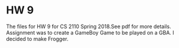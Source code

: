 # HW 9

The files for HW 9 for CS 2110 Spring 2018.See pdf for more details.
Assignment was to create a GameBoy Game to be played on a GBA. I decided to make Frogger.
